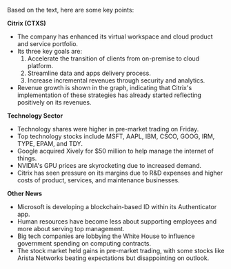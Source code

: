 Based on the text, here are some key points:

**Citrix (CTXS)**

* The company has enhanced its virtual workspace and cloud product and service portfolio.
* Its three key goals are:
	1. Accelerate the transition of clients from on-premise to cloud platform.
	2. Streamline data and apps delivery process.
	3. Increase incremental revenues through security and analytics.
* Revenue growth is shown in the graph, indicating that Citrix's implementation of these strategies has already started reflecting positively on its revenues.

**Technology Sector**

* Technology shares were higher in pre-market trading on Friday.
* Top technology stocks include MSFT, AAPL, IBM, CSCO, GOOG, IRM, TYPE, EPAM, and TDY.
* Google acquired Xively for $50 million to help manage the internet of things.
* NVIDIA's GPU prices are skyrocketing due to increased demand.
* Citrix has seen pressure on its margins due to R&D expenses and higher costs of product, services, and maintenance businesses.

**Other News**

* Microsoft is developing a blockchain-based ID within its Authenticator app.
* Human resources have become less about supporting employees and more about serving top management.
* Big tech companies are lobbying the White House to influence government spending on computing contracts.
* The stock market held gains in pre-market trading, with some stocks like Arista Networks beating expectations but disappointing on outlook.